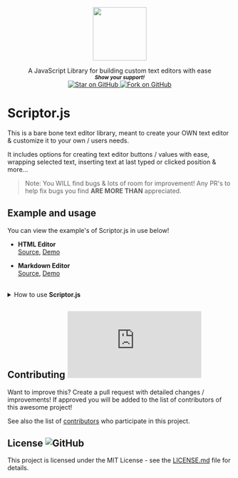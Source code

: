<p align="center">
  <img height="120" src="https://user-images.githubusercontent.com/86180097/187007928-a3906345-c8c7-40b7-bb45-d21d179c1100.png" />
</p>
                                                                     


   <p align="center">
  A JavaScript Library for building custom text editors with ease
  
  <br>
  <small> <b><i>Show your support!</i> </b></small>
  <br>
   <a href="https://github.com/MarketingPipeline/Scriptor.js">
    <img title="Star on GitHub" src="https://img.shields.io/github/stars/MarketingPipeline/Scriptor.js.svg?style=social&label=Star">
  </a>
  <a href="https://github.com/MarketingPipeline/Scriptor.js/fork">
    <img title="Fork on GitHub" src="https://img.shields.io/github/forks/MarketingPipeline/Scriptor.js.svg?style=social&label=Fork">
  </a>
   </p>  



# Scriptor.js

This is a bare bone text editor library, meant to create your OWN text editor & customize it to your own / users needs. 

It includes options for creating text editor buttons / values with ease, wrapping selected text, inserting text at last typed or clicked position & more... 

> Note: You WILL find bugs & lots of room for improvement! Any PR's to help fix bugs you find **ARE MORE THAN** appreciated. 


## Example and usage

You can view the example's of Scriptor.js in use below! 

- **HTML Editor**  
  [Source](https://github.com/MarketingPipeline/Scriptor.js/blob/main/demos/html_editor.html),
  [Demo](https://marketingpipeline.github.io/Scriptor.js/demos/html_editor.html) 
  
- **Markdown Editor**  
  [Source](https://github.com/MarketingPipeline/Scriptor.js/blob/main/demos/markdown_editor.html),
  [Demo](https://marketingpipeline.github.io/Scriptor.js/demos/markdown_editor.html)   
  



<br>

<details>

  <summary>How to use <b>Scriptor.js</b></summary>

<br>

Create a text area or another HTML element that can hold a <code>value</code> with the id <code>text-editor</code>

Add some buttons with the id <code>text-editor-btn</code> to add functionality to your text editor 

Example:

```html
<button  id="text-editor-btn" value="@" wrap="false"  htmltags="false" type="button">GitHub Mention</button>
<button  id="text-editor-btn" value="&#x3C;img src=&#x22;text-editor-btn&#x22;&#x3E;" insert="true"  type="button" htmltags="false">Insert Image Of A Dog</button>

<button  id="text-editor-btn" value="blockquote" htmltags="true" wrap="True" type="button">Blockquote</button>
```


Include this [script](https://github.com/MarketingPipeline/Scriptor.js/blob/main/version/1.0.0/dist/scriptor.min.js) in the bottom of your HTML document & you're done, you've created a basic custom text editor! 

    <script src="https://cdn.jsdelivr.net/gh/MarketingPipeline/Scriptor.js/version/1.0.0/dist/scriptor.min.js"></script> 






### Button Options


<b>To wrap text with a HTML tags etc..</b>


       <button id="text-editor-btn" value="h1" wrap="True" type="button">Add a Comment</button>


<b>To wrap text with a non-HTML tags</b> 

       <button id="text-editor-btn" value="~~" wrap="True" htmltags="false" type="button">Strikethrough</button>


<b>To insert a value</b>


> ^ this needs a better definition / term. 

Note: if text is **highlighted** value will be added before highlighted text selection, if **NOT** the value will be added to last typing position. 

       <button id="text-editor-btn" value="@" wrap="false"  type="button">GitHub Mention</button>



<b>To insert a value at last typing or clicked position</b>:


      <button id="text-editor-btn" value=":yum: " insert="true" wrap="True" type="button">Add a Comment</button> 


Note(s):
- Wrap options etc do not work on insert buttons. 
- To insert a HTML value such as a image inside of a <code>value</code> attribute you must **encode** it

</details>



## Contributing ![GitHub](https://img.shields.io/github/contributors/MarketingPipeline/Scriptor.js)

Want to improve this? Create a pull request with detailed changes / improvements! If approved you will be added to the list of contributors of this awesome project!


See also the list of
[contributors](https://github.com/MarketingPipeline/Scriptor.js/graphs/contributors) who
participate in this project.

## License ![GitHub](https://img.shields.io/badge/License-MIT-0aa8d2?logo=opensourceinitiative&logoColor=fff)

This project is licensed under the MIT License - see the
[LICENSE.md](https://github.com/MarketingPipeline/Scriptor.js/blob/main/LICENSE) file for
details.
